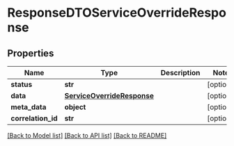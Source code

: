 # ResponseDTOServiceOverrideResponse

## Properties
Name | Type | Description | Notes
------------ | ------------- | ------------- | -------------
**status** | **str** |  | [optional] 
**data** | [**ServiceOverrideResponse**](ServiceOverrideResponse.md) |  | [optional] 
**meta_data** | **object** |  | [optional] 
**correlation_id** | **str** |  | [optional] 

[[Back to Model list]](../README.md#documentation-for-models) [[Back to API list]](../README.md#documentation-for-api-endpoints) [[Back to README]](../README.md)

